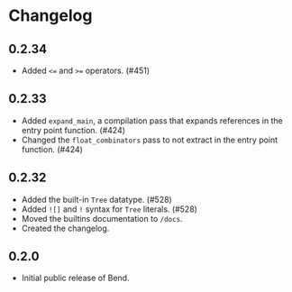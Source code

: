# Changelog

## 0.2.34
- Added `<=` and `>=` operators. (#451)

## 0.2.33
- Added `expand_main`, a compilation pass that expands references in the entry point function. (#424)
- Changed the `float_combinators` pass to not extract in the entry point function. (#424)

## 0.2.32
- Added the built-in `Tree` datatype. (#528)
- Added `![]` and `!` syntax for `Tree` literals. (#528)
- Moved the builtins documentation to `/docs`.
- Created the changelog.

## 0.2.0
- Initial public release of Bend.
